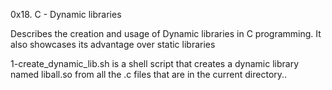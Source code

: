 0x18. C - Dynamic libraries

Describes the creation and usage of Dynamic libraries in
C programming. It also showcases its advantage over static libraries

1-create_dynamic_lib.sh is a shell script that creates a dynamic library named
liball.so from all the .c files that are in the current directory..
